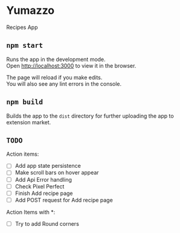 # Yumazzo

Recipes App

## `npm start`

Runs the app in the development mode.\
Open [http://localhost:3000](http://localhost:3000) to view it in the browser.

The page will reload if you make edits.\
You will also see any lint errors in the console.

## `npm build`

Builds the app to the `dist` directory for further uploading the app to extension market.

## `TODO`

Action items:
- [ ] Add app state persistence
- [ ] Make scroll bars on hover appear
- [ ] Add Api Error handling
- [ ] Check Pixel Perfect
- [ ] Finish Add recipe page
- [ ] Add POST request for Add recipe page

Action Items with *:
- [ ] Try to add Round corners 